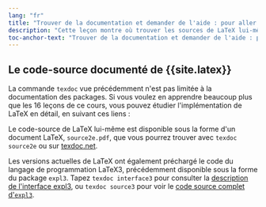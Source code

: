 ```yaml
---
lang: "fr"
title: "Trouver de la documentation et demander de l'aide : pour aller plus loin"
description: "Cette leçon montre où trouver les sources de LaTeX lui-même."
toc-anchor-text: "Trouver de la documentation et demander de l'aide : pour aller plus loin"
---
```


## Le code-source documenté de {{site.latex}}

La commande `texdoc` vue précédemment n'est pas limitée à la documentation des
packages. Si vous voulez en apprendre beaucoup plus que les 16&nbsp;leçons de ce
cours, vous pouvez étudier l'implémentation de LaTeX en détail, en suivant ces
liens :

Le code-source de LaTeX lui-même est disponible sous la forme d'un document
LaTeX, `source2e.pdf`, que vous pourrez trouver avec `texdoc source2e` ou sur
[texdoc.net](https://texdoc.net/pkg/source2e).

Les versions actuelles de LaTeX ont également préchargé le code du langage de
programmation LaTeX3, précédemment disponible sous la forme du package `expl3`.
Tapez `texdoc interface3` pour consulter la
[description de l'interface expl3](http://texdoc.net/pkg/interface3), ou
`texdoc source3` pour voir le
[code source complet d'`expl3`](http://texdoc.net/pkg/source3).
